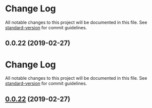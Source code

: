 # Change Log

All notable changes to this project will be documented in this file. See [standard-version](https://github.com/conventional-changelog/standard-version) for commit guidelines.

## 0.0.22 (2019-02-27)



# Change Log

All notable changes to this project will be documented in this file. See [standard-version](https://github.com/conventional-changelog/standard-version) for commit guidelines.

## [0.0.22](https://github.com/zlq4863947/dripjs/compare/v0.0.25...v0.0.22) (2019-02-27)
